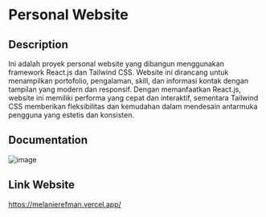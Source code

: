 # Personal Website

## Description

Ini adalah proyek personal website yang dibangun menggunakan framework React.js dan Tailwind CSS. Website ini dirancang untuk menampilkan portofolio, pengalaman, skill, dan informasi kontak dengan tampilan yang modern dan responsif. Dengan memanfaatkan React.js, website ini memiliki performa yang cepat dan interaktif, sementara Tailwind CSS memberikan fleksibilitas dan kemudahan dalam mendesain antarmuka pengguna yang estetis dan konsisten.

## Documentation

![image](https://github.com/melanierefman/my-personal-website-reactjs/assets/87106838/221c1ab7-c419-430a-82f5-152f333367e9)

## Link Website

https://melanierefman.vercel.app/ 
